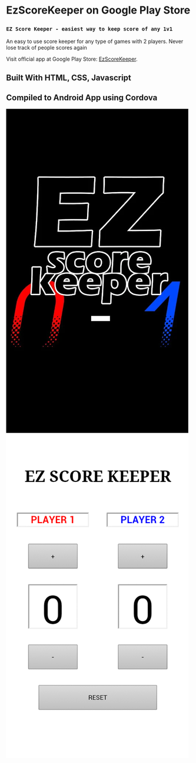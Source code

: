 # EzScoreKeeper on Google Play Store


### `EZ Score Keeper - easiest way to keep score of any 1v1`

An easy to use score keeper for any type of games with 2 players. Never lose track of people scores again

Visit official app at Google Play Store: [EzScoreKeeper](https://play.google.com/store/apps/details?id=com.phonegap.scorekeeper).


## Built With HTML, CSS, Javascript
## Compiled to Android App using Cordova

![Screenshot](https://raw.githubusercontent.com/lnsflive/EzScoreKeeper/master/ss1.webp)
![Screenshot](https://raw.githubusercontent.com/lnsflive/EzScoreKeeper/master/ss2.webp)
